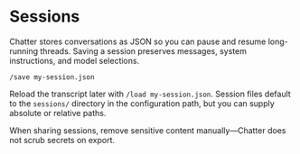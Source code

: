 # Sessions

Chatter stores conversations as JSON so you can pause and resume long-running threads. Saving a session preserves messages, system instructions, and model selections.

```text
/save my-session.json
```

Reload the transcript later with `/load my-session.json`. Session files default to the `sessions/` directory in the configuration path, but you can supply absolute or relative paths.

When sharing sessions, remove sensitive content manually—Chatter does not scrub secrets on export.
